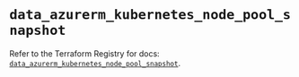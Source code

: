 # `data_azurerm_kubernetes_node_pool_snapshot`

Refer to the Terraform Registry for docs: [`data_azurerm_kubernetes_node_pool_snapshot`](https://registry.terraform.io/providers/hashicorp/azurerm/3.107.0/docs/data-sources/kubernetes_node_pool_snapshot).
